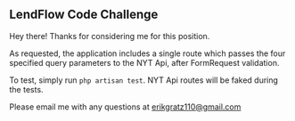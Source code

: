 ## LendFlow Code Challenge

Hey there! Thanks for considering me for this position.

As requested, the application includes a single route which passes the four
specified query parameters to the NYT Api, after FormRequest validation.

To test, simply run `php artisan test`. NYT Api routes will be faked during the tests.

Please email me with any questions at [erikgratz110@gmail.com](mailto:erikgratz110@gmail.com)

